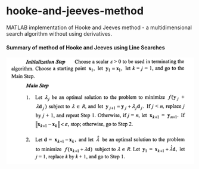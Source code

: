 # hooke-and-jeeves-method
MATLAB implementation of Hooke and Jeeves method - a multidimensional search algorithm without using derivatives.

#### Summary of method of Hooke and Jeeves using Line Searches

![Hooke Jeeves method](Hooke_Jeeves_method.jpg "Hooke Jeeves method")
